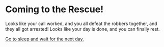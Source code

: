 # Coming to the Rescue!
Looks like your call worked, and you all defeat the robbers together, and they all got arrested! Looks like your day is done, and you can finally rest.

[Go to sleep and wait for the next day.](../breakingnews.md)
